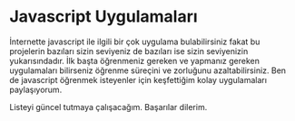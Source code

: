 # Javascript Uygulamaları
İnternette javascript ile ilgili bir çok uygulama bulabilirsiniz fakat bu projelerin bazıları sizin seviyeniz de bazıları ise sizin seviyenizin yukarısındadır. İlk başta öğrenmeniz gereken ve yapmanız gereken uygulamaları bilirseniz öğrenme süreçini ve zorluğunu azaltabilirsiniz. Ben de javascript öğrenmek isteyenler için keşfettiğim kolay uygulamaları paylaşıyorum.

Listeyi güncel tutmaya çalışacağım.
Başarılar dilerim. 


